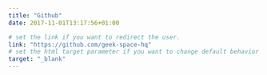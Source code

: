 ```yaml
---
title: "Github"
date: 2017-11-01T13:17:56+01:00

# set the link if you want to redirect the user.
link: "https://github.com/geek-space-hq"
# set the html target parameter if you want to change default behavior
target: "_blank"
---
```

